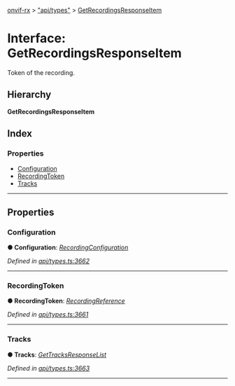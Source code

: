 [onvif-rx](../README.md) > ["api/types"](../modules/_api_types_.md) > [GetRecordingsResponseItem](../interfaces/_api_types_.getrecordingsresponseitem.md)

# Interface: GetRecordingsResponseItem

Token of the recording.

## Hierarchy

**GetRecordingsResponseItem**

## Index

### Properties

* [Configuration](_api_types_.getrecordingsresponseitem.md#configuration)
* [RecordingToken](_api_types_.getrecordingsresponseitem.md#recordingtoken)
* [Tracks](_api_types_.getrecordingsresponseitem.md#tracks)

---

## Properties

<a id="configuration"></a>

###  Configuration

**● Configuration**: *[RecordingConfiguration](_api_types_.recordingconfiguration.md)*

*Defined in [api/types.ts:3662](https://github.com/patrickmichalina/onvif-rx/blob/1596479/src/api/types.ts#L3662)*

___
<a id="recordingtoken"></a>

###  RecordingToken

**● RecordingToken**: *[RecordingReference](../modules/_api_types_.md#recordingreference)*

*Defined in [api/types.ts:3661](https://github.com/patrickmichalina/onvif-rx/blob/1596479/src/api/types.ts#L3661)*

___
<a id="tracks"></a>

###  Tracks

**● Tracks**: *[GetTracksResponseList](_api_types_.gettracksresponselist.md)*

*Defined in [api/types.ts:3663](https://github.com/patrickmichalina/onvif-rx/blob/1596479/src/api/types.ts#L3663)*

___

